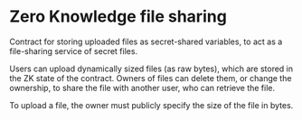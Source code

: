 # Zero Knowledge file sharing

Contract for storing uploaded files as secret-shared variables,
to act as a file-sharing service of secret files.

Users can upload dynamically sized files (as raw bytes),
which are stored in the ZK state of the contract. Owners
of files can delete them, or change the ownership, to share
the file with another user, who can retrieve the file.

To upload a file, the owner must publicly specify the size of
the file in bytes.
